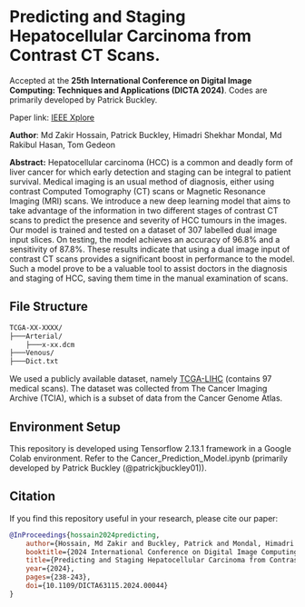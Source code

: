 # Predicting and Staging Hepatocellular Carcinoma from Contrast CT Scans. 
Accepted at the **25th International Conference on Digital Image Computing: Techniques and Applications (DICTA 2024)**. Codes are primarily developed by Patrick Buckley.

Paper link: [IEEE Xplore](https://doi.org/10.1109/DICTA63115.2024.00044)

**Author**: Md Zakir Hossain, Patrick Buckley, Himadri Shekhar Mondal, Md Rakibul Hasan, Tom Gedeon <br>

**Abstract:** Hepatocellular carcinoma (HCC) is a common and deadly form of liver cancer for which early detection and staging can be integral to patient survival. Medical imaging is an usual method of diagnosis, either using contrast Computed Tomography (CT) scans or Magnetic Resonance Imaging (MRI) scans. We introduce a new deep learning model that aims to take advantage of the information in two different stages of contrast CT scans to predict the presence and severity of HCC tumours in the images. Our model is trained and tested on a dataset of 307 labelled dual image input slices. On testing, the model achieves an accuracy of 96.8% and a sensitivity of 87.8%. These results indicate that using a dual image input of contrast CT scans provides a significant boost in performance to the model. Such a model prove to be a valuable tool to assist doctors in the diagnosis and staging of HCC, saving them time in the manual examination of scans.

## File Structure

```bash
TCGA-XX-XXXX/
├───Arterial/
    ├───x-xx.dcm
├───Venous/
├───Dict.txt
```

We used a publicly available dataset, namely [TCGA-LIHC]([URL](https://github.com/hasan-rakibul/CNN-Cancer-CT-Scan?tab=readme-ov-file)) (contains 97 medical scans). The dataset was collected from The Cancer Imaging Archive (TCIA), which is a subset of data from the Cancer Genome Atlas. 


## Environment Setup

This repository is developed using Tensorflow 2.13.1 framework in a Google Colab environment. Refer to the Cancer_Prediction_Model.ipynb (primarily developed by Patrick Buckley (@patrickjbuckley01)).


## Citation
If you find this repository useful in your research, please cite our paper:
```bibtex
@InProceedings{hossain2024predicting,
    author={Hossain, Md Zakir and Buckley, Patrick and Mondal, Himadri Shekhar and Hasan, Md Rakibul and Gedeon, Tom},
    booktitle={2024 International Conference on Digital Image Computing: Techniques and Applications (DICTA)}, 
    title={Predicting and Staging Hepatocellular Carcinoma from Contrast CT Scans}, 
    year={2024},
    pages={238-243},
    doi={10.1109/DICTA63115.2024.00044}
}
```
